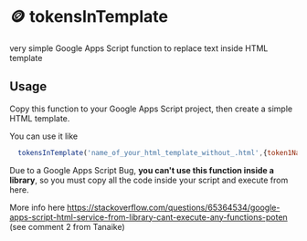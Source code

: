 # 🪙 tokensInTemplate 
very simple Google Apps Script function to replace text inside HTML template

## Usage
Copy this function to your Google Apps Script project, then create a simple HTML template.

You can use it like
```javascript
  tokensInTemplate('name_of_your_html_template_without_.html',{token1Name: token1Value, token2Name: token2Value ... });
```
Due to a Google Apps Script Bug, **you can't use this function inside a library**, so you must copy all the code inside your script and execute from here.

More info here https://stackoverflow.com/questions/65364534/google-apps-script-html-service-from-library-cant-execute-any-functions-poten
(see comment 2 from Tanaike)
